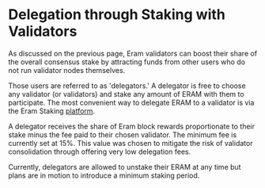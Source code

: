 # Delegation through Staking with Validators

As discussed on the previous page, Eram validators can boost their share of the overall consensus stake by attracting funds from other users who do not run validator nodes themselves. 

Those users are referred to as 'delegators.' A delegator is free to choose any validator (or validators) and stake any amount of ERAM with them to participate. The most convenient way to delegate ERAM to a validator is via the Eram Staking [platform](https://staking.eramscan.com). 

A delegator receives the share of Eram block rewards proportionate to their stake minus the fee paid to their chosen validator. The minimum fee is currently set at 15%. This value was chosen to mitigate the risk of validator consolidation through offering very low delegation fees.

Currently, delegators are allowed to unstake their ERAM at any time but plans are in motion to introduce a minimum staking period.   
